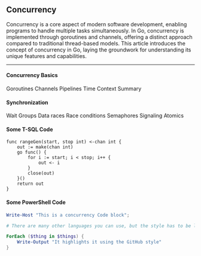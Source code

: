 ## Concurrency
Concurrency is a core aspect of modern software development, enabling programs to handle multiple tasks simultaneously. In Go, concurrency is implemented through goroutines and channels, offering a distinct approach compared to traditional thread-based models. This article introduces the concept of concurrency in Go, laying the groundwork for understanding its unique features and capabilities.

---

#### Concurrency Basics
Goroutines
Channels
Pipelines
Time
Context
Summary

#### Synchronization
Wait Groups
Data races
Race conditions
Semaphores
Signaling
Atomics

#### Some T-SQL Code

```
func rangeGen(start, stop int) <-chan int {
    out := make(chan int)
    go func() {
        for i := start; i < stop; i++ {
            out <- i
        }
        close(out)
    }()
    return out
}
```

#### Some PowerShell Code

```powershell
Write-Host "This is a concurrency Code block";

# There are many other languages you can use, but the style has to be loaded first

ForEach ($thing in $things) {
    Write-Output "It highlights it using the GitHub style"
}
```
